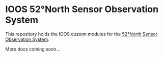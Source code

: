 # IOOS 52°North Sensor Observation System

This repository holds the IOOS custom modules for the 
[52°North Sensor Observation System](https://github.com/52North/SOS).

More docs coming soon...
